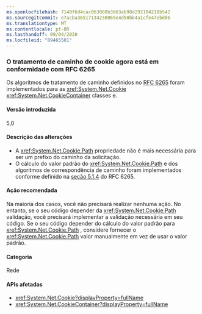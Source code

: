 ```yaml
---
ms.openlocfilehash: 7140f6d4cac063088b3663ab98d292104218b542
ms.sourcegitcommit: e7acba36517134238065e4d50bb4a1cfe47ebd06
ms.translationtype: MT
ms.contentlocale: pt-BR
ms.lasthandoff: 09/04/2020
ms.locfileid: "89465501"
---
```

### <a name="cookie-path-handling-now-conforms-to-rfc-6265"></a>O tratamento de caminho de cookie agora está em conformidade com RFC 6265

Os algoritmos de tratamento de caminho definidos no [RFC 6265](https://tools.ietf.org/html/rfc6265) foram implementados para as <xref:System.Net.Cookie> <xref:System.Net.CookieContainer> classes e.

#### <a name="version-introduced"></a>Versão introduzida

5,0

#### <a name="change-description"></a>Descrição das alterações

- A <xref:System.Net.Cookie.Path> propriedade não é mais necessária para ser um prefixo do caminho da solicitação.
- O cálculo do valor padrão do <xref:System.Net.Cookie.Path> e dos algoritmos de correspondência de caminho foram implementados conforme definido na [seção 5.1.4](https://tools.ietf.org/html/rfc6265#section-5.1.4) do RFC 6265.

#### <a name="recommended-action"></a>Ação recomendada

Na maioria dos casos, você não precisará realizar nenhuma ação. No entanto, se o seu código depender da <xref:System.Net.Cookie.Path> validação, você precisará implementar a validação necessária em seu código. Se o seu código depender do cálculo do valor padrão para <xref:System.Net.Cookie.Path> , considere fornecer o <xref:System.Net.Cookie.Path> valor manualmente em vez de usar o valor padrão.

#### <a name="category"></a>Categoria

Rede

#### <a name="affected-apis"></a>APIs afetadas

- <xref:System.Net.Cookie?displayProperty=fullName>
- <xref:System.Net.CookieContainer?displayProperty=fullName>

<!--

#### Affected APIs

- `T:System.Net.Cookie`
- `T:System.Net.CookieContainer`

-->
